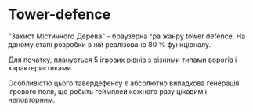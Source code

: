 # Tower-defence
"Захист Містичного Дерева" - браузерна гра жанру tower defence. На даному етапі розробки в ній реалізовано 80 % функціоналу. 

Для початку, планується 5 ігрових рівнів з різними типами ворогів і характеристиками.

Особливістю цього тавердефенсу є абсолютно випадкова генерація ігрового поля, що робить геймплей кожного разу цікавим і неповторним.
